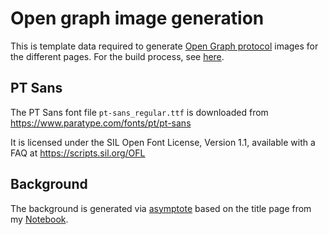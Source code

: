 # Open graph image generation

This is template data required to generate [Open Graph protocol](https://ogp.me/) images for the different pages. For the build process, see [here](../../code/build#og-images).

## PT Sans

The PT Sans font file `pt-sans_regular.ttf` is downloaded from https://www.paratype.com/fonts/pt/pt-sans

It is licensed under the SIL Open Font License, Version 1.1, available with a FAQ at https://scripts.sil.org/OFL

## Background

The background is generated via [asymptote](https://github.com/vectorgraphics/asymptote) based on the title page from my [Notebook](https://github.com/v--/notebook).
